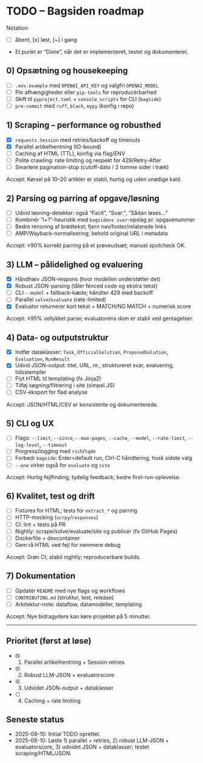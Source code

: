 # TODO – Bagsiden roadmap

Notation:
- [ ] åbent, [x] løst, [~] i gang
- Et punkt er “Done”, når det er implementeret, testet og dokumenteret.

## 0) Opsætning og housekeeping
- [ ] `.env.example` med `OPENAI_API_KEY` og valgfri `OPENAI_MODEL`
- [ ] Pin afhængigheder eller `pip-tools` for reproducérbarhed
- [ ] Skift til `pyproject.toml` + `console_scripts` for CLI (`bagside`)
- [ ] `pre-commit` med `ruff`, `black`, `mypy` (konfig i repo)

## 1) Scraping – performance og robusthed
- [x] `requests.Session` med retries/backoff og timeouts
- [x] Parallel artikelhentning (IO-bound)
- [ ] Caching af HTML (TTL), konfig via flag/ENV
- [ ] Polite crawling: rate limiting og respekt for 429/Retry-After
- [ ] Smartere pagination-stop (cutoff-dato / 2 tomme sider i træk)

Accept: Kørsel på 10–20 artikler er stabil, hurtig og uden unødige kald.

## 2) Parsing og parring af opgave/løsning
- [ ] Udvid løsning-detektor: også “Facit”, “Svar:”, “Sådan løses…”
- [ ] Kombinér “i+1”-heuristik med `bagsidens svar`-opslag pr. opgavenummer
- [ ] Bedre rensning af brødtekst; fjern nav/footer/relaterede links
- [ ] AMP/Wayback-normalisering; behold original URL i metadata

Accept: ≥90% korrekt parring på et prøveudsæt; manuel spotcheck OK.

## 3) LLM – pålidelighed og evaluering
- [x] Håndhæv JSON-respons (hvor modellen understøtter det)
- [x] Robust JSON-parsing (tåler fenced code og ekstra tekst)
- [ ] CLI `--model` + fallback-kæde; håndter 429 med backoff
- [ ] Parallel `solve`/`evaluate` (rate-limited)
- [x] Evaluator returnerer kort tekst + MATCH/NO MATCH + numerisk score

Accept: ≥95% vellykket parse; evaluatorens dom er stabil ved gentagelser.

## 4) Data- og outputstruktur
- [x] Indfør dataklasser: `Task`, `OfficialSolution`, `ProposedSolution`, `Evaluation`, `RunResult`
- [x] Udvid JSON-output: titel, URL, nr., struktureret svar, evaluering, tidsstempler
- [ ] Flyt HTML til templating (fx Jinja2)
- [ ] Tilføj søgning/filtrering i site (simpel JS)
- [ ] CSV-eksport for flad analyse

Accept: JSON/HTML/CSV er konsistente og dokumenterede.

## 5) CLI og UX
- [ ] Flags: `--limit`, `--since`, `--max-pages`, `--cache`, `--model`, `--rate-limit`, `--log-level`, `--timeout`
- [ ] Progress/logging med `rich`/`tqdm`
- [ ] Forbedr `bagside`: Enter=default run, Ctrl-C håndtering, husk sidste valg
- [ ] `--one` virker også for `evaluate` og `site`

Accept: Hurtig fejlfinding; tydelig feedback; bedre first-run-oplevelse.

## 6) Kvalitet, test og drift
- [ ] Fixtures for HTML; tests for `extract_*` og parring
- [ ] HTTP-mocking (`vcrpy`/`responses`)
- [ ] CI: lint + tests på PR
- [ ] Nightly: scrape/solve/evaluate/site og publicér (fx GitHub Pages)
- [ ] Dockerfile + devcontainer
- [ ] Gem rå HTML ved fejl for nemmere debug

Accept: Grøn CI; stabil nightly; reproducerbare builds.

## 7) Dokumentation
- [ ] Opdatér `README` med nye flags og workflows
- [ ] `CONTRIBUTING.md` (struktur, test, release)
- [ ] Arkitektur-note: dataflow, datamodeller, templating

Accept: Nye bidragydere kan køre projektet på 5 minutter.

---

## Prioritet (først at løse)
- [x] 1. Parallel artikelhentning + Session retries
- [x] 2. Robust LLM-JSON + evaluatorscore
- [x] 3. Udvidet JSON-output + dataklasser
- [ ] 4. Caching + rate limiting

## Seneste status
- 2025-08-10: Initial TODO oprettet.
- 2025-08-10: Løste 1) parallel + retries, 2) robust LLM-JSON + evaluatorscore, 3) udvidet JSON + dataklasser; testet scraping/HTML/JSON.
